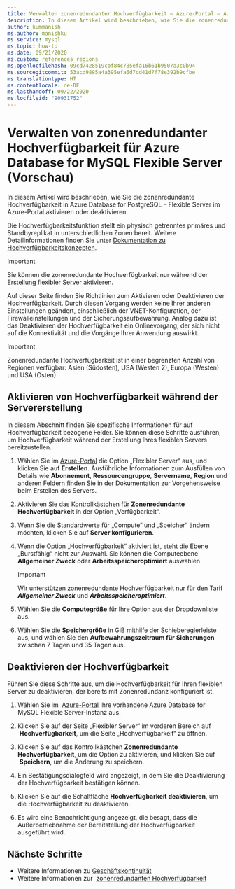 ```yaml
---
title: Verwalten zonenredundanter Hochverfügbarkeit – Azure-Portal – Azure Database for MySQL Flexible Server
description: In diesem Artikel wird beschrieben, wie Sie die zonenredundante Hochverfügbarkeit in Azure Database for MySQL Flexible Server im Azure-Portal aktivieren oder deaktivieren.
author: kummanish
ms.author: manishku
ms.service: mysql
ms.topic: how-to
ms.date: 09/21/2020
ms.custom: references_regions
ms.openlocfilehash: 09cd7428519cbf84c785efa16b61b9507a3c0b94
ms.sourcegitcommit: 53acd9895a4a395efa6d7cd41d7f78e392b9cfbe
ms.translationtype: HT
ms.contentlocale: de-DE
ms.lasthandoff: 09/22/2020
ms.locfileid: "90931752"
---
```

# <a name="manage-zone-redundant-high-availability-in-azure-database-for-mysql-flexible-server-preview"></a>Verwalten von zonenredundanter Hochverfügbarkeit für Azure Database for MySQL Flexible Server (Vorschau)

In diesem Artikel wird beschrieben, wie Sie die zonenredundante Hochverfügbarkeit in Azure Database for PostgreSQL – Flexible Server im Azure-Portal aktivieren oder deaktivieren.

Die Hochverfügbarkeitsfunktion stellt ein physisch getrenntes primäres und Standbyreplikat in unterschiedlichen Zonen bereit. Weitere Detailinformationen finden Sie unter [Dokumentation zu Hochverfügbarkeitskonzepten](./concepts/../concepts-high-availability.md). 

> [!IMPORTANT]
> Sie können die zonenredundante Hochverfügbarkeit nur während der Erstellung flexibler Server aktivieren.

Auf dieser Seite finden Sie Richtlinien zum Aktivieren oder Deaktivieren der Hochverfügbarkeit. Durch diesen Vorgang werden keine Ihrer anderen Einstellungen geändert, einschließlich der VNET-Konfiguration, der Firewalleinstellungen und der Sicherungsaufbewahrung. Analog dazu ist das Deaktivieren der Hochverfügbarkeit ein Onlinevorgang, der sich nicht auf die Konnektivität und die Vorgänge Ihrer Anwendung auswirkt.

> [!IMPORTANT]
> Zonenredundante Hochverfügbarkeit ist in einer begrenzten Anzahl von Regionen verfügbar: Asien (Südosten), USA (Westen 2), Europa (Westen) und USA (Osten).  

## <a name="enable-high-availability-during-server-creation"></a>Aktivieren von Hochverfügbarkeit während der Servererstellung

In diesem Abschnitt finden Sie spezifische Informationen für auf Hochverfügbarkeit bezogene Felder. Sie können diese Schritte ausführen, um Hochverfügbarkeit während der Erstellung Ihres flexiblen Servers bereitzustellen.

1.  Wählen Sie im [Azure-Portal](https://portal.azure.com/) die Option „Flexibler Server“ aus, und klicken Sie auf **Erstellen**.  Ausführliche Informationen zum Ausfüllen von Details wie **Abonnement**, **Ressourcengruppe**, **Servername**, **Region** und anderen Feldern finden Sie in der Dokumentation zur Vorgehensweise beim Erstellen des Servers.

2.  Aktivieren Sie das Kontrollkästchen für **Zonenredundante Hochverfügbarkeit** in der Option „Verfügbarkeit“.

3.  Wenn Sie die Standardwerte für „Compute“ und „Speicher“ ändern möchten, klicken Sie auf  **Server konfigurieren**.

4.  Wenn die Option „Hochverfügbarkeit“ aktiviert ist, steht die Ebene „Burstfähig“ nicht zur Auswahl. Sie können die Computeebene **Allgemeiner Zweck** oder **Arbeitsspeicheroptimiert** auswählen.

    > [!IMPORTANT]
    > Wir unterstützen zonenredundante Hochverfügbarkeit nur für den Tarif ***Allgemeiner Zweck*** und ***Arbeitsspeicheroptimiert***.

5.  Wählen Sie die **Computegröße** für Ihre Option aus der Dropdownliste aus.

6.  Wählen Sie die **Speichergröße** in GiB mithilfe der Schiebereglerleiste aus, und wählen Sie den **Aufbewahrungszeitraum für Sicherungen** zwischen 7 Tagen und 35 Tagen aus.   

## <a name="disable-high-availability"></a>Deaktivieren der Hochverfügbarkeit

Führen Sie diese Schritte aus, um die Hochverfügbarkeit für Ihren flexiblen Server zu deaktivieren, der bereits mit Zonenredundanz konfiguriert ist.

1.  Wählen Sie im  [Azure-Portal](https://portal.azure.com/) Ihre vorhandene Azure Database for MySQL Flexible Server-Instanz aus.

2.  Klicken Sie auf der Seite „Flexibler Server“ im vorderen Bereich auf  **Hochverfügbarkeit**, um die Seite „Hochverfügbarkeit“ zu öffnen.

3.  Klicken Sie auf das Kontrollkästchen **Zonenredundante Hochverfügbarkeit**, um die Option zu aktivieren, und klicken Sie auf  **Speichern**, um die Änderung zu speichern.

4.  Ein Bestätigungsdialogfeld wird angezeigt, in dem Sie die Deaktivierung der Hochverfügbarkeit bestätigen können.

5.  Klicken Sie auf die Schaltfläche **Hochverfügbarkeit deaktivieren**, um die Hochverfügbarkeit zu deaktivieren.

6.  Es wird eine Benachrichtigung angezeigt, die besagt, dass die Außerbetriebnahme der Bereitstellung der Hochverfügbarkeit ausgeführt wird.

## <a name="next-steps"></a>Nächste Schritte

-   Weitere Informationen zu [Geschäftskontinuität](./concepts-business-continuity.md)
-   Weitere Informationen zur  [zonenredundanten Hochverfügbarkeit](./concepts-high-availability.md)

